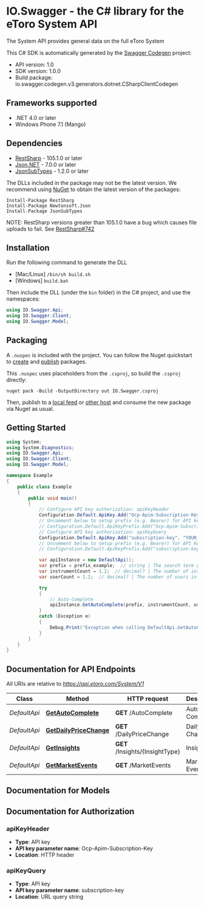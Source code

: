 # IO.Swagger - the C# library for the eToro System API

The System API provides general data on the full eToro System

This C# SDK is automatically generated by the [Swagger Codegen](https://github.com/swagger-api/swagger-codegen) project:

- API version: 1.0
- SDK version: 1.0.0
- Build package: io.swagger.codegen.v3.generators.dotnet.CSharpClientCodegen

<a name="frameworks-supported"></a>
## Frameworks supported
- .NET 4.0 or later
- Windows Phone 7.1 (Mango)

<a name="dependencies"></a>
## Dependencies
- [RestSharp](https://www.nuget.org/packages/RestSharp) - 105.1.0 or later
- [Json.NET](https://www.nuget.org/packages/Newtonsoft.Json/) - 7.0.0 or later
- [JsonSubTypes](https://www.nuget.org/packages/JsonSubTypes/) - 1.2.0 or later

The DLLs included in the package may not be the latest version. We recommend using [NuGet](https://docs.nuget.org/consume/installing-nuget) to obtain the latest version of the packages:
```
Install-Package RestSharp
Install-Package Newtonsoft.Json
Install-Package JsonSubTypes
```

NOTE: RestSharp versions greater than 105.1.0 have a bug which causes file uploads to fail. See [RestSharp#742](https://github.com/restsharp/RestSharp/issues/742)

<a name="installation"></a>
## Installation
Run the following command to generate the DLL
- [Mac/Linux] `/bin/sh build.sh`
- [Windows] `build.bat`

Then include the DLL (under the `bin` folder) in the C# project, and use the namespaces:
```csharp
using IO.Swagger.Api;
using IO.Swagger.Client;
using IO.Swagger.Model;
```
<a name="packaging"></a>
## Packaging

A `.nuspec` is included with the project. You can follow the Nuget quickstart to [create](https://docs.microsoft.com/en-us/nuget/quickstart/create-and-publish-a-package#create-the-package) and [publish](https://docs.microsoft.com/en-us/nuget/quickstart/create-and-publish-a-package#publish-the-package) packages.

This `.nuspec` uses placeholders from the `.csproj`, so build the `.csproj` directly:

```
nuget pack -Build -OutputDirectory out IO.Swagger.csproj
```

Then, publish to a [local feed](https://docs.microsoft.com/en-us/nuget/hosting-packages/local-feeds) or [other host](https://docs.microsoft.com/en-us/nuget/hosting-packages/overview) and consume the new package via Nuget as usual.

<a name="getting-started"></a>
## Getting Started

```csharp
using System;
using System.Diagnostics;
using IO.Swagger.Api;
using IO.Swagger.Client;
using IO.Swagger.Model;

namespace Example
{
    public class Example
    {
        public void main()
        {
            // Configure API key authorization: apiKeyHeader
            Configuration.Default.ApiKey.Add("Ocp-Apim-Subscription-Key", "YOUR_API_KEY");
            // Uncomment below to setup prefix (e.g. Bearer) for API key, if needed
            // Configuration.Default.ApiKeyPrefix.Add("Ocp-Apim-Subscription-Key", "Bearer");
            // Configure API key authorization: apiKeyQuery
            Configuration.Default.ApiKey.Add("subscription-key", "YOUR_API_KEY");
            // Uncomment below to setup prefix (e.g. Bearer) for API key, if needed
            // Configuration.Default.ApiKeyPrefix.Add("subscription-key", "Bearer");

            var apiInstance = new DefaultApi();
            var prefix = prefix_example;  // string | The search term you will be executing
            var instrumentCount = 1.2;  // decimal? | The number of instruments in the result set
            var userCount = 1.2;  // decimal? | The number of users in the result set

            try
            {
                // Auto-Complete
                apiInstance.GetAutoComplete(prefix, instrumentCount, userCount);
            }
            catch (Exception e)
            {
                Debug.Print("Exception when calling DefaultApi.GetAutoComplete: " + e.Message );
            }
        }
    }
}
```

<a name="documentation-for-api-endpoints"></a>
## Documentation for API Endpoints

All URIs are relative to *https://api.etoro.com/System/V1*

Class | Method | HTTP request | Description
------------ | ------------- | ------------- | -------------
*DefaultApi* | [**GetAutoComplete**](docs/DefaultApi.md#getautocomplete) | **GET** /AutoComplete | Auto-Complete
*DefaultApi* | [**GetDailyPriceChange**](docs/DefaultApi.md#getdailypricechange) | **GET** /DailyPriceChange | Daily Price Change
*DefaultApi* | [**GetInsights**](docs/DefaultApi.md#getinsights) | **GET** /Insights/{InsightType} | Insights
*DefaultApi* | [**GetMarketEvents**](docs/DefaultApi.md#getmarketevents) | **GET** /MarketEvents | Market Events

<a name="documentation-for-models"></a>
## Documentation for Models


<a name="documentation-for-authorization"></a>
## Documentation for Authorization

<a name="apiKeyHeader"></a>
### apiKeyHeader

- **Type**: API key
- **API key parameter name**: Ocp-Apim-Subscription-Key
- **Location**: HTTP header

<a name="apiKeyQuery"></a>
### apiKeyQuery

- **Type**: API key
- **API key parameter name**: subscription-key
- **Location**: URL query string

